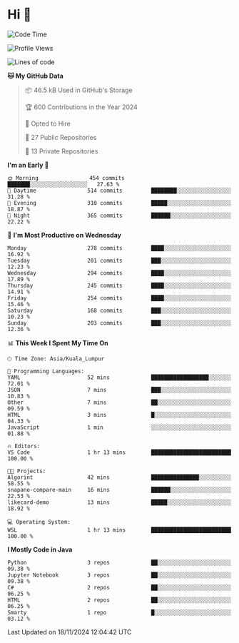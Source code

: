 <h1>Hi 👋</h1>

<!--START_SECTION:waka-->
![Code Time](http://img.shields.io/badge/Code%20Time-796%20hrs%2015%20mins-blue)

![Profile Views](http://img.shields.io/badge/Profile%20Views-1-blue)

![Lines of code](https://img.shields.io/badge/From%20Hello%20World%20I%27ve%20Written-1.3%20million%20lines%20of%20code-blue)

**🐱 My GitHub Data** 

> 📦 46.5 kB Used in GitHub's Storage 
 > 
> 🏆 600 Contributions in the Year 2024
 > 
> 💼 Opted to Hire
 > 
> 📜 27 Public Repositories 
 > 
> 🔑 13 Private Repositories 
 > 
**I'm an Early 🐤** 

```text
🌞 Morning                454 commits         ███████░░░░░░░░░░░░░░░░░░   27.63 % 
🌆 Daytime                514 commits         ████████░░░░░░░░░░░░░░░░░   31.28 % 
🌃 Evening                310 commits         █████░░░░░░░░░░░░░░░░░░░░   18.87 % 
🌙 Night                  365 commits         ██████░░░░░░░░░░░░░░░░░░░   22.22 % 
```
📅 **I'm Most Productive on Wednesday** 

```text
Monday                   278 commits         ████░░░░░░░░░░░░░░░░░░░░░   16.92 % 
Tuesday                  201 commits         ███░░░░░░░░░░░░░░░░░░░░░░   12.23 % 
Wednesday                294 commits         ████░░░░░░░░░░░░░░░░░░░░░   17.89 % 
Thursday                 245 commits         ████░░░░░░░░░░░░░░░░░░░░░   14.91 % 
Friday                   254 commits         ████░░░░░░░░░░░░░░░░░░░░░   15.46 % 
Saturday                 168 commits         ███░░░░░░░░░░░░░░░░░░░░░░   10.23 % 
Sunday                   203 commits         ███░░░░░░░░░░░░░░░░░░░░░░   12.36 % 
```


📊 **This Week I Spent My Time On** 

```text
🕑︎ Time Zone: Asia/Kuala_Lumpur

💬 Programming Languages: 
YAML                     52 mins             ██████████████████░░░░░░░   72.01 % 
JSON                     7 mins              ███░░░░░░░░░░░░░░░░░░░░░░   10.83 % 
Other                    7 mins              ██░░░░░░░░░░░░░░░░░░░░░░░   09.59 % 
HTML                     3 mins              █░░░░░░░░░░░░░░░░░░░░░░░░   04.33 % 
JavaScript               1 min               ░░░░░░░░░░░░░░░░░░░░░░░░░   01.88 % 

🔥 Editors: 
VS Code                  1 hr 13 mins        █████████████████████████   100.00 % 

🐱‍💻 Projects: 
Algorint                 42 mins             ███████████████░░░░░░░░░░   58.55 % 
snapano-compare-main     16 mins             ██████░░░░░░░░░░░░░░░░░░░   22.53 % 
likecard-demo            13 mins             █████░░░░░░░░░░░░░░░░░░░░   18.92 % 

💻 Operating System: 
WSL                      1 hr 13 mins        █████████████████████████   100.00 % 
```

**I Mostly Code in Java** 

```text
Python                   3 repos             ██░░░░░░░░░░░░░░░░░░░░░░░   09.38 % 
Jupyter Notebook         3 repos             ██░░░░░░░░░░░░░░░░░░░░░░░   09.38 % 
C#                       2 repos             ██░░░░░░░░░░░░░░░░░░░░░░░   06.25 % 
HTML                     2 repos             ██░░░░░░░░░░░░░░░░░░░░░░░   06.25 % 
Smarty                   1 repo              █░░░░░░░░░░░░░░░░░░░░░░░░   03.12 % 
```




 Last Updated on 18/11/2024 12:04:42 UTC
<!--END_SECTION:waka-->
